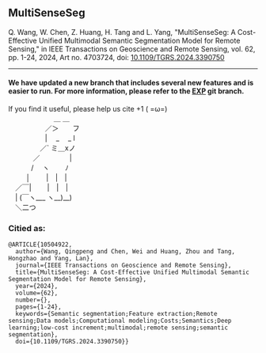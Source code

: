 ## MultiSenseSeg
Q. Wang, W. Chen, Z. Huang, H. Tang and L. Yang, "MultiSenseSeg: A Cost-Effective Unified Multimodal Semantic Segmentation Model for Remote Sensing," in IEEE Transactions on Geoscience and Remote Sensing, vol. 62, pp. 1-24, 2024, Art no. 4703724, doi: [10.1109/TGRS.2024.3390750](https://doi.org/10.1109/TGRS.2024.3390750)

------------------------------
#### We have updated a new branch that includes several new features and is easier to run. For more information, please refer to the [EXP](https://github.com/W-qp/MultiSenseSeg/tree/EXP) git branch.
If you find it useful, please help us cite +1 ( =ω=)  
　　　　 　　 ＿ ＿  
　　　 　　／＞　　フ  
　　　 　　| 　_　 _ l   
　 　　 　／` ミ＿xノ  
　　 　  ／　　　　 |   
　　　 /　 ヽ　　 ﾉ   
　 　 │　 　|　|　|  
　／￣|　　 |　|　|  
　| (￣ヽ___ ヽ__)__)  
　＼二つ  

### Citied as:
```
@ARTICLE{10504922,
  author={Wang, Qingpeng and Chen, Wei and Huang, Zhou and Tang, Hongzhao and Yang, Lan},
  journal={IEEE Transactions on Geoscience and Remote Sensing}, 
  title={MultiSenseSeg: A Cost-Effective Unified Multimodal Semantic Segmentation Model for Remote Sensing}, 
  year={2024},
  volume={62},
  number={},
  pages={1-24},
  keywords={Semantic segmentation;Feature extraction;Remote sensing;Data models;Computational modeling;Costs;Semantics;Deep learning;low-cost increment;multimodal;remote sensing;semantic segmentation},
  doi={10.1109/TGRS.2024.3390750}}
```
